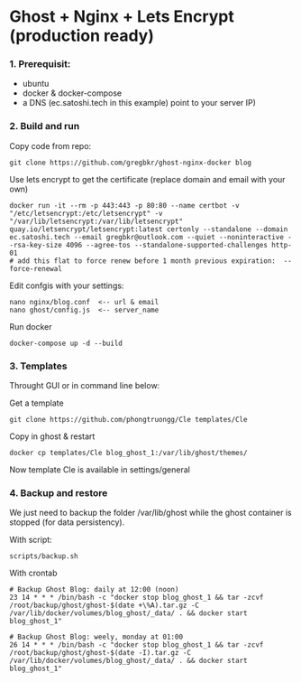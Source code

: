 # Ghost + Nginx + Lets Encrypt (production ready)

### 1. Prerequisit:
- ubuntu
- docker & docker-compose
- a DNS (ec.satoshi.tech in this example) point to your server IP)

### 2. Build and run

Copy code from repo:

    git clone https://github.com/gregbkr/ghost-nginx-docker blog

Use lets encrypt to get the certificate (replace domain and email with your own)

    docker run -it --rm -p 443:443 -p 80:80 --name certbot -v "/etc/letsencrypt:/etc/letsencrypt" -v "/var/lib/letsencrypt:/var/lib/letsencrypt" quay.io/letsencrypt/letsencrypt:latest certonly --standalone --domain ec.satoshi.tech --email gregbkr@outlook.com --quiet --noninteractive --rsa-key-size 4096 --agree-tos --standalone-supported-challenges http-01
    # add this flat to force renew before 1 month previous expiration:  --force-renewal

Edit confgis with your settings:

    nano nginx/blog.conf  <-- url & email
    nano ghost/config.js  <-- server_name

Run docker

    docker-compose up -d --build


### 3. Templates

Throught GUI or in command line below:

Get a template

    git clone https://github.com/phongtruongg/Cle templates/Cle

Copy in ghost & restart
 
    docker cp templates/Cle blog_ghost_1:/var/lib/ghost/themes/

Now template Cle is available in settings/general



### 4. Backup and restore

We just need to backup the folder /var/lib/ghost while the ghost container is stopped (for data persistency).

With script:

    scripts/backup.sh


With crontab

```
# Backup Ghost Blog: daily at 12:00 (noon)
23 14 * * * /bin/bash -c "docker stop blog_ghost_1 && tar -zcvf /root/backup/ghost/ghost-$(date +\%A).tar.gz -C /var/lib/docker/volumes/blog_ghost/_data/ . && docker start blog_ghost_1"

# Backup Ghost Blog: weely, monday at 01:00
26 14 * * * /bin/bash -c "docker stop blog_ghost_1 && tar -zcvf /root/backup/ghost/ghost-$(date -I).tar.gz -C /var/lib/docker/volumes/blog_ghost/_data/ . && docker start blog_ghost_1"
```

